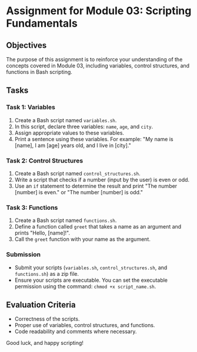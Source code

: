 # Assignment for Module 03: Scripting Fundamentals

## Objectives
The purpose of this assignment is to reinforce your understanding of the concepts covered in Module 03, including variables, control structures, and functions in Bash scripting. 

## Tasks

### Task 1: Variables
1. Create a Bash script named `variables.sh`.
2. In this script, declare three variables: `name`, `age`, and `city`.
3. Assign appropriate values to these variables.
4. Print a sentence using these variables. For example: "My name is [name], I am [age] years old, and I live in [city]."

### Task 2: Control Structures
1. Create a Bash script named `control_structures.sh`.
2. Write a script that checks if a number (input by the user) is even or odd.
3. Use an `if` statement to determine the result and print "The number [number] is even." or "The number [number] is odd."

### Task 3: Functions
1. Create a Bash script named `functions.sh`.
2. Define a function called `greet` that takes a name as an argument and prints "Hello, [name]!".
3. Call the `greet` function with your name as the argument.

### Submission
- Submit your scripts (`variables.sh`, `control_structures.sh`, and `functions.sh`) as a zip file.
- Ensure your scripts are executable. You can set the executable permission using the command: `chmod +x script_name.sh`.

## Evaluation Criteria
- Correctness of the scripts.
- Proper use of variables, control structures, and functions.
- Code readability and comments where necessary. 

Good luck, and happy scripting!